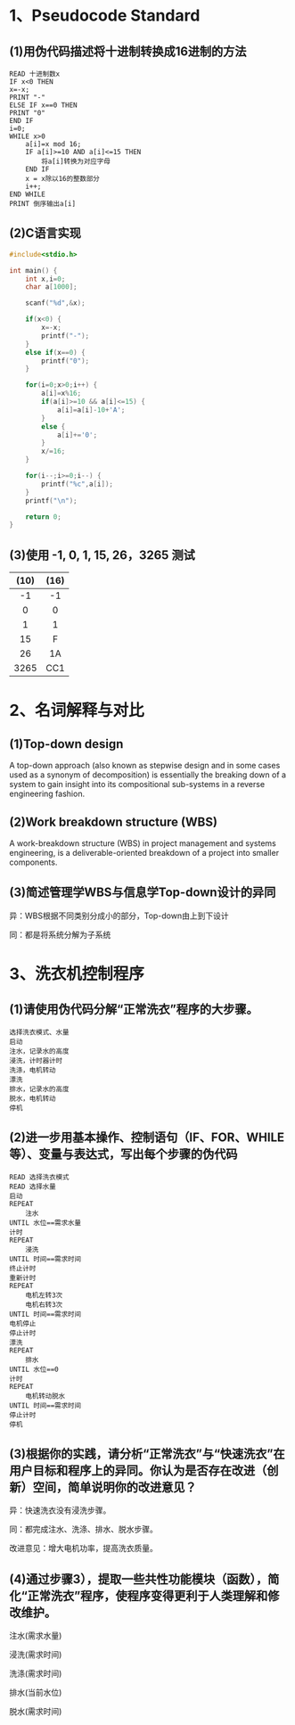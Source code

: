 # 1、Pseudocode Standard
## (1)用伪代码描述将十进制转换成16进制的方法
```
READ 十进制数x
IF x<0 THEN
x=-x;
PRINT "-"
ELSE IF x==0 THEN
PRINT "0"
END IF
i=0;
WHILE x>0
    a[i]=x mod 16;
    IF a[i]>=10 AND a[i]<=15 THEN
        将a[i]转换为对应字母
    END IF
    x = x除以16的整数部分
    i++; 
END WHILE
PRINT 倒序输出a[i]   
```
## (2)C语言实现
```c
#include<stdio.h>

int main() {
    int x,i=0;
    char a[1000];

    scanf("%d",&x);

    if(x<0) {
        x=-x;
        printf("-");
    }
    else if(x==0) {
        printf("0");
    }

    for(i=0;x>0;i++) {
        a[i]=x%16;
        if(a[i]>=10 && a[i]<=15) {
            a[i]=a[i]-10+'A';
        }
        else {
            a[i]+='0';
        }
        x/=16;
    }

    for(i--;i>=0;i--) {
        printf("%c",a[i]);
    }
    printf("\n");

    return 0;
}
```
## (3)使用 -1, 0, 1, 15, 26，3265 测试

|(10)|(16)|
|:--:|:--:|
|-1|-1|
|0|0|
|1|1|
|15|F|
|26|1A|
|3265|CC1|

# 2、名词解释与对比
## (1)Top-down design
A top-down approach (also known as stepwise design and in some cases used as a synonym of decomposition) is essentially the breaking down of a system to gain insight into its compositional sub-systems in a reverse engineering fashion.
## (2)Work breakdown structure (WBS)
A work-breakdown structure (WBS) in project management and systems engineering, is a deliverable-oriented breakdown of a project into smaller components. 
## (3)简述管理学WBS与信息学Top-down设计的异同
异：WBS根据不同类别分成小的部分，Top-down由上到下设计

同：都是将系统分解为子系统
# 3、洗衣机控制程序
## (1)请使用伪代码分解“正常洗衣”程序的大步骤。
```
选择洗衣模式、水量
启动
注水，记录水的高度
浸洗，计时器计时
洗涤，电机转动
漂洗
排水，记录水的高度
脱水，电机转动
停机
```
## (2)进一步用基本操作、控制语句（IF、FOR、WHILE等）、变量与表达式，写出每个步骤的伪代码
```
READ 选择洗衣模式
READ 选择水量
启动
REPEAT
    注水
UNTIL 水位==需求水量
计时
REPEAT
    浸洗
UNTIL 时间==需求时间
终止计时
重新计时
REPEAT
    电机左转3次
    电机右转3次
UNTIL 时间==需求时间
电机停止
停止计时
漂洗
REPEAT
    排水
UNTIL 水位==0
计时
REPEAT
    电机转动脱水
UNTIL 时间==需求时间
停止计时
停机
```
## (3)根据你的实践，请分析“正常洗衣”与“快速洗衣”在用户目标和程序上的异同。你认为是否存在改进（创新）空间，简单说明你的改进意见？
异：快速洗衣没有浸洗步骤。

同：都完成注水、洗涤、排水、脱水步骤。

改进意见：增大电机功率，提高洗衣质量。
## (4)通过步骤3），提取一些共性功能模块（函数），简化“正常洗衣”程序，使程序变得更利于人类理解和修改维护。
注水(需求水量)

浸洗(需求时间)

洗涤(需求时间)

排水(当前水位)

脱水(需求时间)